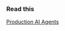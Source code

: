 ### Read this 

[Production AI Agents](https://tohju.com/posts/building-production-ready-ai-agents-with-browser-use-and-celery/)
